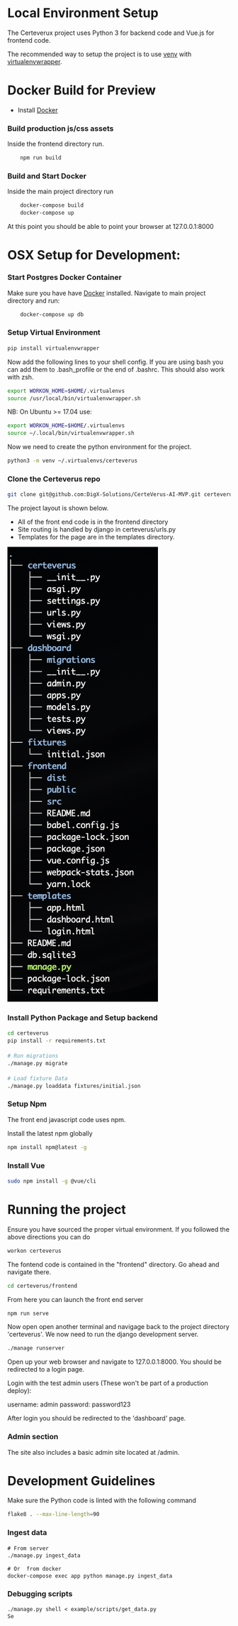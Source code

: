 # Local Environment Setup

The Certeverux project uses Python 3 for backend code and Vue.js for frontend code.

The recommended way to setup the project is to use [venv](https://docs.python.org/3/library/venv.html) with [virtualenvwrapper](https://virtualenvwrapper.readthedocs.io/en/latest/install.html).

# Docker Build for Preview

* Install [Docker](https://docs.docker.com/get-docker/)

### Build production js/css assets
Inside the frontend directory run.

```bash 
    npm run build
```

### Build and Start Docker
Inside the main project directory run

``` bash
    docker-compose build
    docker-compose up
```

At this point you should be able to point your browser at 127.0.0.1:8000

# OSX Setup for Development:

### Start Postgres Docker Container

Make sure you have have [Docker](https://docs.docker.com/get-docker/) installed.
Navigate to main project directory and run:

``` bash
    docker-compose up db
```

### Setup Virtual Environment
```bash
pip install virtualenvwrapper
```
Now add the following lines to your shell config.  If you are using bash you can add them to .bash_profile or the end of .bashrc.  This should also work with zsh.

```bash
export WORKON_HOME=$HOME/.virtualenvs
source /usr/local/bin/virtualenvwrapper.sh
```
NB: On Ubuntu >= 17.04 use:
```bash
export WORKON_HOME=$HOME/.virtualenvs
source ~/.local/bin/virtualenvwrapper.sh
```

Now we need to create the python environment for the project. 

```bash
python3 -m venv ~/.virtualenvs/certeverus
```

### Clone the Certeverus repo
```bash
git clone git@github.com:DigX-Solutions/CerteVerus-AI-MVP.git certeverus
```

The project layout is shown below. 

* All of the front end code is in the frontend directory
* Site routing is handled by django in certeverus/urls.py
* Templates for the page are in the templates directory.

![Layout](readme_imgs/layout.png)

### Install Python Package and Setup backend
```bash
cd certeverus
pip install -r requirements.txt

# Run migrations
./manage.py migrate

# Load fixture Data
./manage.py loaddata fixtures/initial.json 
```


### Setup Npm
 The front end javascript code uses npm. 

 Install the latest npm globally

 ```bash
 npm install npm@latest -g
 ```

### Install Vue

```bash
sudo npm install -g @vue/cli
```

# Running the project

Ensure you have sourced the proper virtual environment.  If you followed the above directions you can do

```bash
workon certeverus
```

The fontend code is contained in the "frontend" directory.  Go ahead and navigate there.

```bash
cd certeverus/frontend
```

From here you can launch the front end server

```bash
npm run serve
```

Now open open another terminal and navigage back to the project directory 'certeverus'.
We now need to run the django development server.

```bash
./manage runserver
```

Open up your web browser and navigate to 127.0.0.1:8000.  You should be redirected to a login page.

Login with the test admin users (These won't be part of a production deploy):

username: admin
password: password123

After login you should be redirected to the 'dashboard' page.

### Admin section

The site also includes a basic admin site located at /admin.

# Development Guidelines

Make sure the Python code is linted with the following command

```bash
flake8 . --max-line-length=90
```

### Ingest data

```
# From server
./manage.py ingest_data
```

```
# Or  from docker
docker-compose exec app python manage.py ingest_data
```

### Debugging scripts

```
./manage.py shell < example/scripts/get_data.py
Se
```

